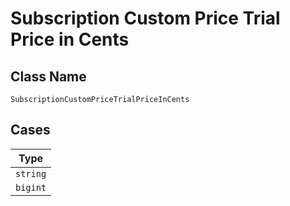 
# Subscription Custom Price Trial Price in Cents

## Class Name

`SubscriptionCustomPriceTrialPriceInCents`

## Cases

| Type |
|  --- |
| `string` |
| `bigint` |

